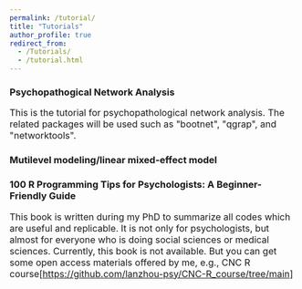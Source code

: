```yaml
---
permalink: /tutorial/
title: "Tutorials"
author_profile: true
redirect_from: 
  - /Tutorials/
  - /tutorial.html
---
```



### Psychopathogical Network Analysis
<font size="3">This is the tutorial for psychopathological network analysis. The related packages will be used such as "bootnet", "qgrap", and "networktools".</font>

### Mutilevel modeling/linear mixed-effect model


### 100 R Programming Tips for Psychologists: A Beginner-Friendly Guide
<font size="3">This book is written during my PhD to summarize all codes which are useful and replicable. It is not only for psychologists, but almost for everyone who is doing social sciences or medical sciences. Currently, this book is not available. But you can get some open access materials offered by me, e.g., CNC R course[https://github.com/lanzhou-psy/CNC-R_course/tree/main] </font>

